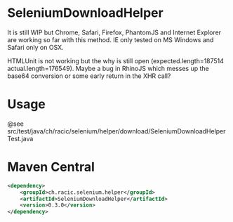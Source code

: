 SeleniumDownloadHelper
======================

It is still WIP but Chrome, Safari, Firefox, PhantomJS and Internet Explorer are working so far with this method.
IE only tested on MS Windows and Safari only on OSX.

HTMLUnit is not working but the why is still open (expected.length=187514 actual.length=176549).
Maybe a bug in RhinoJS which messes up the base64 conversion or some early return in the XHR call?

Usage
=============
@see src/test/java/ch/racic/selenium/helper/download/SeleniumDownloadHelperTest.java

Maven Central
=============
```xml
<dependency>
    <groupId>ch.racic.selenium.helper</groupId>
    <artifactId>SeleniumDownloadHelper</artifactId>
    <version>0.3.0</version>
</dependency>
```

